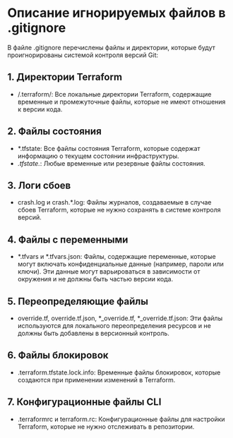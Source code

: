 # Описание игнорируемых файлов в .gitignore

В файле .gitignore перечислены файлы и директории, которые будут проигнорированы системой контроля версий Git:

## 1. Директории Terraform
- /.terraform/: Все локальные директории Terraform, содержащие временные и промежуточные файлы, которые не имеют отношения к версии кода.

## 2. Файлы состояния
- *.tfstate: Все файлы состояния Terraform, которые содержат информацию о текущем состоянии инфраструктуры.
- *.tfstate.*: Любые временные или резервные файлы состояния.

## 3. Логи сбоев
- crash.log и crash.*.log: Файлы журналов, создаваемые в случае сбоев Terraform, которые не нужно сохранять в системе контроля версий.

## 4. Файлы с переменными
- *.tfvars и *.tfvars.json: Файлы, содержащие переменные, которые могут включать конфиденциальные данные (например, пароли или ключи). Эти данные могут варьироваться в зависимости от окружения и не должны быть частью версии кода.

## 5. Переопределяющие файлы
- override.tf, override.tf.json, *_override.tf, *_override.tf.json: Эти файлы используются для локального переопределения ресурсов и не должны быть добавлены в версионный контроль.

## 6. Файлы блокировок
- .terraform.tfstate.lock.info: Временные файлы блокировок, которые создаются при применении изменений в Terraform.

## 7. Конфигурационные файлы CLI
- .terraformrc и terraform.rc: Конфигурационные файлы для настройки Terraform, которые не нужно отслеживать в репозитории.


